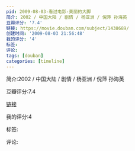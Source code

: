 ```yaml
---
pid: 2009-08-03-看过电影-美丽的大脚
简介: 2002 / 中国大陆 / 剧情 / 杨亚洲 / 倪萍 孙海英
豆瓣评分: '7.4'
链接: https://movie.douban.com/subject/1438689/
创建时间: '2009-08-03 21:56:48'
我的评分: '4'
标签:
评论:
tags: [douban]
categories: [timeline]
---
```

简介:2002 / 中国大陆 / 剧情 / 杨亚洲 / 倪萍 孙海英

豆瓣评分:7.4

[链接](https://movie.douban.com/subject/1438689/)

我的评分:4

标签:

评论:

